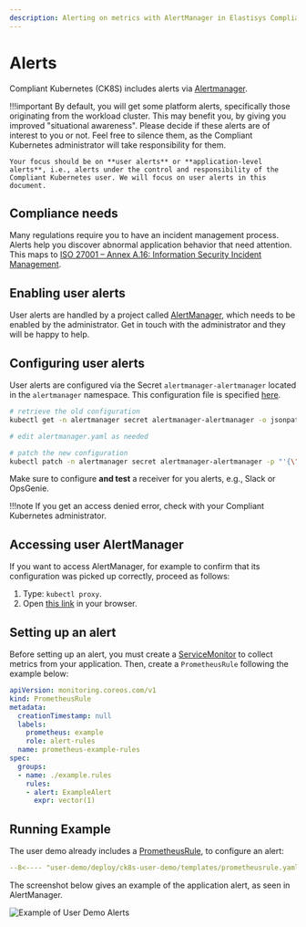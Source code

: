 ```yaml
---
description: Alerting on metrics with AlertManager in Elastisys Compliant Kubernetes, the security-focused Kubernetes distribution.
---
```


# Alerts

Compliant Kubernetes (CK8S) includes alerts via [Alertmanager](https://prometheus.io/docs/alerting/latest/alertmanager/).

!!!important
    By default, you will get some platform alerts, specifically those originating from the workload cluster. This may benefit you, by giving you improved "situational awareness". Please decide if these alerts are of interest to you or not. Feel free to silence them, as the Compliant Kubernetes administrator will take responsibility for them.

    Your focus should be on **user alerts** or **application-level alerts**, i.e., alerts under the control and responsibility of the Compliant Kubernetes user. We will focus on user alerts in this document.

## Compliance needs

Many regulations require you to have an incident management process. Alerts help you discover abnormal application behavior that need attention. This maps to [ISO 27001 – Annex A.16: Information Security Incident Management](https://www.isms.online/iso-27001/annex-a-16-information-security-incident-management/).

## Enabling user alerts

User alerts are handled by a project called [AlertManager](https://prometheus.io/docs/alerting/latest/alertmanager/), which needs to be enabled by the administrator. Get in touch with the administrator and they will be happy to help.

## Configuring user alerts

User alerts are configured via the Secret `alertmanager-alertmanager` located in the `alertmanager` namespace. This configuration file is specified [here](https://prometheus.io/docs/alerting/latest/configuration/#configuration-file).

```bash
# retrieve the old configuration
kubectl get -n alertmanager secret alertmanager-alertmanager -o jsonpath='{.data.alertmanager\.yaml}' | base64 -d > alertmanager.yaml

# edit alertmanager.yaml as needed

# patch the new configuration
kubectl patch -n alertmanager secret alertmanager-alertmanager -p "'{\"data\":{\"alertmanager.yaml\":\"$(base64 -w 0 < alertmanager.yaml)\"}}'"
```

Make sure to configure **and test** a receiver for you alerts, e.g., Slack or OpsGenie.

!!!note
    If you get an access denied error, check with your Compliant Kubernetes administrator.

## Accessing user AlertManager

If you want to access AlertManager, for example to confirm that its configuration was picked up correctly, proceed as follows:

1. Type: `kubectl proxy`.
2. Open [this link](http://127.0.0.1:8001/api/v1/namespaces/alertmanager/services/alertmanager-operated:web/proxy/) in your browser.

## Setting up an alert

Before setting up an alert, you must create a [ServiceMonitor](metrics) to collect metrics from your application. Then, create a `PrometheusRule` following the example below:

```yaml
apiVersion: monitoring.coreos.com/v1
kind: PrometheusRule
metadata:
  creationTimestamp: null
  labels:
    prometheus: example
    role: alert-rules
  name: prometheus-example-rules
spec:
  groups:
  - name: ./example.rules
    rules:
    - alert: ExampleAlert
      expr: vector(1)
```

## Running Example

<!--user-demo-alerts-start-->

The user demo already includes a [PrometheusRule](https://github.com/elastisys/compliantkubernetes/blob/main/user-demo/deploy/ck8s-user-demo/templates/prometheusrule.yaml), to configure an alert:

```yaml
--8<---- "user-demo/deploy/ck8s-user-demo/templates/prometheusrule.yaml"
```

The screenshot below gives an example of the application alert, as seen in AlertManager.

![Example of User Demo Alerts](/compliantkubernetes/img/user-demo-alerts.png)

<!--user-demo-alerts-end-->
